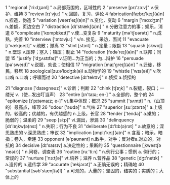 1	"regional
['riːdʒənl] "	a.局部范围的，区域性的
2	"preserve
[prɪ'zɜːv]"	v.保护，维持
3	"review
[rɪ'vjuː] "	v.回顾，复习，评论
4	fabrication[fæbrɪ'keɪʃ(ə)n]	n.捏造，伪造
5	"variation
[veərɪ'eɪʃ(ə)n]"	n.变化，变动
6	"margin
['mɑːdʒɪn]"	n.差额，页边空白
7	"distraction
[dɪ'strækʃ(ə)n] "	n.分散注意力的事；娱乐，消遣
8	"complicate
['kɒmplɪkeɪt]"	v.使…变复杂
9	"maturity
[mə'tʃʊərətɪ] "	n.成熟，完善
10	"interview
['ɪntəvjuː] "	v/n. 接见，采访，面试
11	"evacuate
[ɪ'vækjʊeɪt]"	v.疏散；撤离
12	"stint
[stɪnt] "	n.定量；限额
13	"squash
[skwɒʃ] "	n.壁球 v.压碎；塞入；镇压；制止
14	"federation
[fedə'reɪʃ(ə)n]"	n.联邦；同盟
15	"justify
['dʒʌstɪfaɪ]"	v.证明…为正当的；为…辩护
16	"persuade
[pə'sweɪd]"	v.说服，劝说；使相信
17	"migration
[maɪ'greɪʃ(ə)n] "	n.迁徙，移民，移居
18	zoological[zuːə'lɒdʒɪk(ə)l	a.动物学的
19	"whistle
['wɪs(ə)l]"	v.吹口哨 n.口哨；呼啸而过
20	"detective
[dɪ'tektɪv]"	n.侦探 a.侦探的

21	"diagnose
['daɪəgnəʊz]"	v.诊断；判断
22	"chink
[tʃɪŋk] "	n.裂缝，裂口；一缕光 v.（使…发出叮当声）
23	"entire
[ɪn'taɪə; en-]  "	a.全部的，整个的
24	"epitomize
[ɪ'pɪtəmaɪz; e-]"	vt.集中体现；概况
25	"summit
['sʌmɪt] "	n.（山顶的）最高点，峰顶
26	"odour
['əʊdə]"	n.气味
27	"superior
[suːˈpɪərɪə]"	a.上级的，较高的；优越的，有优越感的 n.上级，长官
28	"tender
['tendə]"	a.嫩的；脆弱的；温柔的
29	"seep
[siːp]"	vi.漏出，渗漏
30	"delinquency
[dɪ'lɪŋkw(ə)nsɪ] "	n.失职；行为不良
31	"deliberate
[dɪ'lɪb(ə)rət] "	a.故意的；深思熟虑的 v.深思熟虑；审议
32	"implication
[ɪmplɪ'keɪʃ(ə)n]"	n.含蓄；暗示，暗指；卷入，牵连
33	opponent [ə'pəʊnənt]	n.敌手，对手；反对者a.对立的，对抗的
34	decisive [dɪ'saɪsɪv]	a.决定性的；果断的
35	"questionnaire
[ˌkwestʃəˈneə(r)] "	n.问卷，调查表
36	"routine
 [ruː'tiːn] "	n.例行公事；惯例 a. 例行的；常规的
37	"nurture
['nɜːtʃə]"	vt.培养；滋养 n.营养品
38	"genetic
[dʒɪ'netɪk] "	a.遗传的 n.遗传学
39	"accurate
[ˈækjərət]"	a.正确无误的；精确地
40	"substantial
[səb'stænʃ(ə)l] "	a.可观的，大量的；坚固的，结实的；实质的；大体上的
